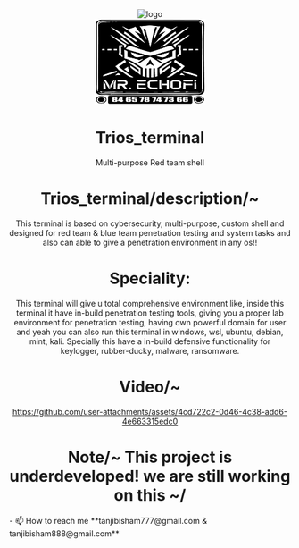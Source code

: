 <div align="center">
<img src="https://github.com/user-attachments/assets/9a0c4f8b-80d4-472f-a7ad-340f05c3dbc1" alt="logo" width="450" height="auto" />
</div>
<div align="center">

  <img src="https://github.com/MrEchoFi/MrEchoFi/raw/4274f537dec313ac7dde4403fe0fae24259beade/Mr.EchoFi-New-Logo-with-ASCII.jpg" alt="logo" width="200" height="auto" />
  <h1>Trios_terminal</h1>
   
  <p>
    Multi-purpose Red team shell
  </p>


# Trios_terminal/description/~
  This terminal is based on cybersecurity, multi-purpose, custom shell and designed for red team & blue team penetration testing
   and system tasks and also can able to give a penetration environment in any os!!
# Speciality: 
  This terminal will give u total comprehensive environment like, inside this terminal it have in-build penetration testing tools, giving you a proper lab environment
  for penetration testing, having own powerful domain for user and yeah you can also run this terminal in windows, wsl, ubuntu, debian, mint, kali. 
  Specially this have a in-build defensive functionality for keylogger, rubber-ducky, malware, ransomware. 
# Video/~ 

https://github.com/user-attachments/assets/4cd722c2-0d46-4c38-add6-4e663315edc0



# Note/~ This project is underdeveloped! we are still working on this ~/
</div>
- 📫 How to reach me **tanjibisham777@gmail.com & tanjibisham888@gmail.com**
